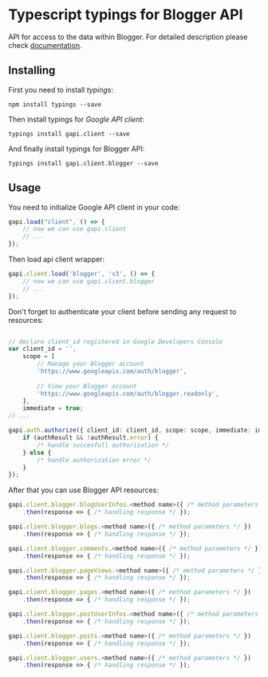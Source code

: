 # Typescript typings for Blogger API
API for access to the data within Blogger.
For detailed description please check [documentation](https://developers.google.com/blogger/docs/3.0/getting_started).

## Installing

First you need to install *typings*:
```
npm install typings --save 
```

Then install typings for *Google API client*:
```
typings install gapi.client --save 
```

And finally install typings for Blogger API:
```
typings install gapi.client.blogger --save 
```

## Usage

You need to initialize Google API client in your code:
```typescript
gapi.load("client", () => { 
    // now we can use gapi.client
    // ... 
});
```

Then load api client wrapper:
```typescript
gapi.client.load('blogger', 'v3', () => {
    // now we can use gapi.client.blogger
    // ... 
});
```

Don't forget to authenticate your client before sending any request to resources:
```typescript

// declare client_id registered in Google Developers Console
var client_id = '',
    scope = [     
        // Manage your Blogger account
        'https://www.googleapis.com/auth/blogger',
    
        // View your Blogger account
        'https://www.googleapis.com/auth/blogger.readonly',
    ],
    immediate = true;
// ...

gapi.auth.authorize({ client_id: client_id, scope: scope, immediate: immediate }, authResult => {
    if (authResult && !authResult.error) {
        /* handle succesfull authorization */
    } else {
        /* handle authorization error */
    }
});            
```

After that you can use Blogger API resources:

```typescript
gapi.client.blogger.blogUserInfos.<method name>({ /* method parameters */ })
    .then(response => { /* handling response */ });

gapi.client.blogger.blogs.<method name>({ /* method parameters */ })
    .then(response => { /* handling response */ });

gapi.client.blogger.comments.<method name>({ /* method parameters */ })
    .then(response => { /* handling response */ });

gapi.client.blogger.pageViews.<method name>({ /* method parameters */ })
    .then(response => { /* handling response */ });

gapi.client.blogger.pages.<method name>({ /* method parameters */ })
    .then(response => { /* handling response */ });

gapi.client.blogger.postUserInfos.<method name>({ /* method parameters */ })
    .then(response => { /* handling response */ });

gapi.client.blogger.posts.<method name>({ /* method parameters */ })
    .then(response => { /* handling response */ });

gapi.client.blogger.users.<method name>({ /* method parameters */ })
    .then(response => { /* handling response */ });
```
